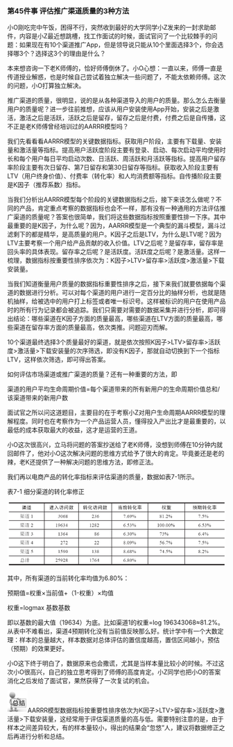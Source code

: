 ### 第45件事 评估推广渠道质量的3种方法

小O刚吃完中午饭，困得不行，突然收到最好的大学同学小Z发来的一封求助邮件，内容是小Z最近想跳槽，找工作面试的时候，面试官问了一个比较棘手的问题：如果现在有10个渠道推广App，但是领导说只能从10个里面选择3个，你会选择哪3个？选择这3个的理由是什么？

本来想咨询一下老K师傅的，恰好师傅倒休了。小O心想：一直以来，师傅一直是传道授业解惑，也是时候自己尝试着独立解决一些问题了，不能太依赖师傅。这次的问题，小O打算独立解决。

推广渠道的质量，很明显，说的是从各种渠道导入的用户的质量。那么怎么去衡量用户的质量呢？进一步往前推想，应该从用户安装使用App开始，安装之后是激活，激活之后是活跃，活跃之后是留存，留存之后是付费，付费之后是自传播，这不正是老K师傅曾经培训过的AARRR模型吗？

我们先看看看AARRR模型的关键数据指标。获取用户阶段，主要有下载量、安装量和激活量等指标。提高用户活跃度阶段主要有登录、启动、每次启动平均使用时长和每个用户每日平均启动次数、日活跃、周活跃和月活跃等指标。提高用户留存率阶段主要有次日留存、第7日留存和第30日留存等指标。获取收入阶段主要有LTV（用户终身价值）、付费率（转化率）和人均消费额等指标。自传播阶段主要是K因子（推荐系数）指标。

当我们分析出AARRR模型每个阶段的关键数据指标之后，接下来该怎么做呢？不同的产品，肯定重点考察的数据指标也会不一样，那有没有一种通用的方法评估推广渠道的质量呢？答案也很简单，我们将这些数据指标按照重要性排一下序。其中最重要的是K因子，为什么呢？因为，AARRR模型是一个典型的漏斗模型，漏斗过滤剩下的都是精华，是高质量的用户。K因子之后是LTV，为什么是LTV呢？因为LTV主要考察一个用户给产品贡献的收入价值。LTV之后呢？是留存率，留存率是回头率的具体表现。留存率之后呢？是活跃度。活跃度之后呢？是激活量。这样一梳理，数据指标按重要性排序依次为：K因子>LTV>留存率>活跃度>激活量>下载安装量。

当我们知道衡量用户质量的数据指标重要性排序之后，接下来我们就要依据每个渠道的数据进行分析。可以对每个渠道的用户进行一定百分比的抽样分析，也就是随机抽样，给被选中的用户打上标签或者唯一标识号。这样被标识的用户在使用产品时的所有行为记录都会被追踪。我们只需要对需要的数据采集并进行分析，即可得出结论：哪些渠道在K因子方面的质量最高，哪些渠道在LTV方面的质量最高，哪些渠道在留存率方面的质量最高，依次类推。问题迎刃而解。

10个渠道最终选择3个质量最好的渠道，就是依次按照K因子>LTV>留存率>活跃度>激活量>下载安装量的次序筛选，即没有K因子，那就自动切换到下一个指标LTV，这样依次筛选，即可得出答案。

如何评估市场渠道或推广渠道的质量？还有一种重要的方法，即

渠道的用户平均生命周期价值=每个渠道带来的所有新用户的生命周期价值总和/该渠道带来的新用户数

面试官之所以问这道题目，主要目的在于考察小Z对用户生命周期AARRR模型的理解程度。同时也在考察作为一个产品运营人员，懂得投入产出比才是最重要的，以最低的成本获取最大的收益，这才是运营的王道。

小O这次很高兴，立马将问题的答案抄送给了老K师傅，没想到师傅在10分钟内就回邮件了，他对小O这次解决问题的思维方式给予了很大的肯定。毕竟姜还是老的辣，老K还提供了一种解决问题的思维方法，即修正法。

我们再以电商产品的转化率指标来评估渠道的质量，数据如表7-1所示。

表7-1 细分渠道的转化率修正

![](images/image01694_jpeg)

其中，所有渠道的当前转化率均值为6.80%：

预期值=权重×当前值+（1-权重）×均值

权重=logmax 基数基数

即以基数的最大值（19634）为底。比如渠道1的权重=log 196343068≈81.2%。从表中不难看出，渠道4预期转化没有当前值反映那么好。统计学中有一个大数定理：样本的总量越大，样本数据对总体评估的置信度越高，置信区间越小，预估（预期）的效果更好。

小O这下终于明白了，数据原来也会撒谎，尤其是当样本量比较小的时候。不过这次小O很高兴，自己的独立思考得到了师傅的高度肯定。小Z同学也把小O的答案消化之后发给了面试官，果然获得了一次复试的机会。

![](images/image01695_jpeg)AARRR模型数据指标按重要性排序依次为K因子>LTV>留存率>活跃度>激活量>下载安装量，这经常用于评估渠道质量的高与低。需要特别注意的是，由于样本之间差异较大，有的样本量较小，得出的结果会“忽悠”人，建议将数据修正之后再进行分析和总结。
